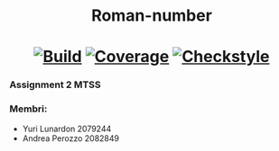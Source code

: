 # <div align="center"> Roman-number </div> 
 # <div align="center"> [![Build](https://github.com/yurilunardon/Assignment2/actions/workflows/build.yml/badge.svg)](https://github.com/yurilunardon/Assignment2/actions/workflows/build.yml) [![Coverage](https://coveralls.io/repos/github/yurilunardon/Assignment2/badge.svg?branch=main)](https://coveralls.io/github/yurilunardon/Assignment2?branch=main) [![Checkstyle](https://github.com/yurilunardon/Assignment2/actions/workflows/checkstyle.yml/badge.svg)](https://github.com/yurilunardon/Assignment2/actions/workflows/checkstyle.yml) </div>

### Assignment 2 MTSS

### Membri:
- Yuri Lunardon 2079244 
- Andrea Perozzo 2082849